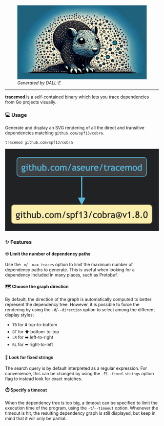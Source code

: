 <p align="center">
    <figure>
        <img src="https://github.com/aseure/tracemod/blob/main/static/banner.png?raw=true" alt="banner">
        <figcaption><em>Generated by DALL-E</em></figcaption>
    </figure>
</p>

------
**tracemod** is a self-contained binary which lets you trace dependencies from
Go projects visually.

### 💻 Usage

Generate and display an SVG rendering of all the direct and transitive
dependencies matching `github.com/spf13/cobra`.

```shell
tracemod github.com/spf13/cobra
```

![tracemod example 1](./static/readme_example_1.png)

### ✨ Features

#### ♾️  Limit the number of dependency paths

Use the `-m`/`--max-traces` option to limit the maximum number of dependency
paths to generate. This is useful when looking for a dependency included in
many places, such as Protobuf.

#### 🗺️  Choose the graph direction

By default, the direction of the graph is automatically computed to better
represent the dependency tree. However, it is possible to force the rendering
by using the `-d`/`--direction` option to select among the different display
styles:

- `TB` for ⬇️ top-to-bottom
- `BT` for ⬆️ bottom-to-top
- `LR` for ➡️ left-to-right
- `RL` for ⬅️ right-to-left

#### 💎  Look for fixed strings

The search query is by default interpreted as a regular expression. For
convenience, this can be changed by using the `-F`/`--fixed-strings` option
flag to instead look for exact matches.

#### ⏱️  Specify a timeout

When the dependency tree is too big, a timeout can be specified to limit the
execution time of the program, using the `-t`/`--timeout` option. Whenever the
timeout is hit, the resulting dependency graph is still displayed, but keep in
mind that it will only be partial.
